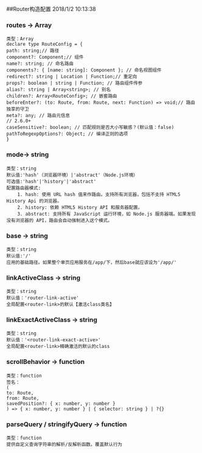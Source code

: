 ##Router构造配置
2018/1/2 10:13:38

### routes -> Array

    类型：Array
    declare type RouteConfig = {
    path: string;// 路径
    component?: Component;// 组件
    name?: string; // 命名路由
    components?: { [name: string]: Component }; // 命名视图组件
    redirect?: string | Location | Function;// 重定向
    props?: boolean | string | Function; // 路由组件传参
    alias?: string | Array<string>; // 别名
    children?: Array<RouteConfig>; // 嵌套路由
    beforeEnter?: (to: Route, from: Route, next: Function) => void;// 路由独享的守卫
    meta?: any; // 路由元信息
    // 2.6.0+
    caseSensitive?: boolean; // 匹配规则是否大小写敏感？(默认值：false)
    pathToRegexpOptions?: Object; // 编译正则的选项
    }

### mode-> string

    类型：string
    默认值:'hash'（浏览器环境）|'abstract'（Node.js环境）
    可选值:'hash'|'history'|'abstract'
    配置路由器模式:
        1. hash: 使用 URL hash 值来作路由。支持所有浏览器，包括不支持 HTML5 History Api 的浏览器。
        2. history: 依赖 HTML5 History API 和服务器配置。
        3. abstract: 支持所有 JavaScript 运行环境，如 Node.js 服务器端。如果发现没有浏览器的 API，路由会自动强制进入这个模式。

### base -> string

    类型：string
    默认值:'/'
    应用的基础路径。如果整个单页应用服务在/app/下，然后base就应该设为'/app/'

### linkActiveClass -> string

    类型：string
    默认值：'router-link-active'
    全局配置<router-link>的默认【激活class类名】

### linkExactActiveClass -> string

    类型：string
    默认值：'<router-link-exact-active>'
    全局配置<router-link>精确激活的默认的class

### scrollBehavior -> function

    类型：function
    签名：
    (
    to: Route,
    from: Route,
    savedPosition?: { x: number, y: number }
    ) => { x: number, y: number } | { selector: string } | ?{}

### parseQuery / stringifyQuery -> function

    类型：function
    提供自定义查询字符串的解析/反解析函数。覆盖默认行为